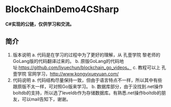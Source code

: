 # BlockChainDemo4CSharp
**C#实现的公链，仅供学习和交流。**
## 简介
1. 版本说明
  a. 代码是在学习的过程中为了更好的理解，从 孔壹学院 黎老师的GoLang版的代码翻译过来的。
  b. 原版GoLang的代码地址:https://github.com/liyuechun/blockchain_go_videos。
  c. 教程可以上 孔壹学院 官网学习，http://www.kongyixueyuan.com/
2. 代码说明
  a. 代码结构尽量保持一致，但由于语言特点不一样，所以其中有些跟原版不太一样，可对照Go版来学习。
  b. 数据库部分，由于没找到.net操作boltdb的支持，所以选了leveldb作为存储数据库。有熟悉.net操作boltdb的朋友，可以mail告知下，谢谢。


 
